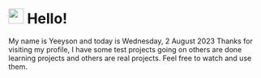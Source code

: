  <h1>
    <img src="https://emojis.slackmojis.com/emojis/images/1643510097/45343/hi.gif?1643510097" width="30"/> 
    Hello!
 </h1>
 <p>
    My name is Yeeyson and today is Wednesday, 2 August 2023
    Thanks for visiting my profile, I have some test projects going on others are done learning projects and others are real projects.
    Feel free to watch and use them.
 </p>